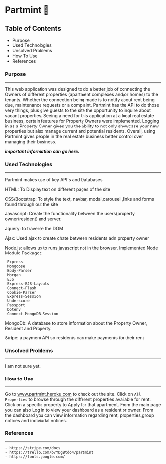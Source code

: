 # Partmint :herb:

## Table of Contents

- Purpose
- Used Technologies
- Unsolved Problems
- How To Use
- References


### Purpose
------
  This web application was designed to do a better job of connecting the Owners of different properties (apartment complexes and/or homes) to the tenants. Whether the connection being made is to notify about rent being due, maintenance requests or a complaint. Partmint has the API to do those very things, plus give guests to the site the opportunity to inquire about vacant properties. 
	Seeing a need for this application at a local real estate business, certain features for Property Owners were implemented. Logging in as a Property Owner gives you the ability to not only showcase your new properties but also manage current and potential residents. Overall, using Partmint gives people in the real estate business better control over managing their business.

***important information can go here.*** 
### Used Technologies
---

Partmint makes use of key API's and Databases

HTML: To Display text on different pages of the site

CSS/Bootstrap: To style the text, navbar, modal,carousel ,links and forms found through out the site 

Javascript: Create the functionality between the users(property owner/resident) and server.

Jquery: to traverse the DOM 


Ajax: Used ajax to create chate between residents adn property owner

Node.js: allows us to runs javascript not in the browser. Implemented Node Module Packages: 

	 Express
	 Mongoose
	 Body-Parser
	 Morgan
	 EJS
	 Express-EJS-Layouts
	 Connect-Flash
	 Cookie-Parser
	 Express-Session
	 Underscore
	 Passport
	 Dotenv
	 Connect-MongoDB-Session

MongoDb: A database to store information about the Property Owner, Resident and Property.

Stripe: a payment API so residents can make payments for their rent




### Unsolved Problems 
---
 I am not sure yet.

### How to Use
---
Go to www.partmint.heroku.com to check out the site. Click on `All Properties` to browse through the different properties available for rent. Click on a specific property to Apply for that apartment. From the main page you can also  Log in to view your dashboard as a resident or owner. From the dashboard you can view information regarding rent, properties,group notices and indiviudal notices.


### References
---
 	- https://stripe.com/docs
 	- https://trello.com/b/YDgBtdo4/partmint
	- https://fonts.google.com/
